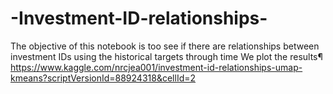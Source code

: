 # -Investment-ID-relationships-
The objective of this notebook is too see if there are relationships between investment IDs using the historical targets through time
We plot the results¶
https://www.kaggle.com/nrcjea001/investment-id-relationships-umap-kmeans?scriptVersionId=88924318&cellId=2
